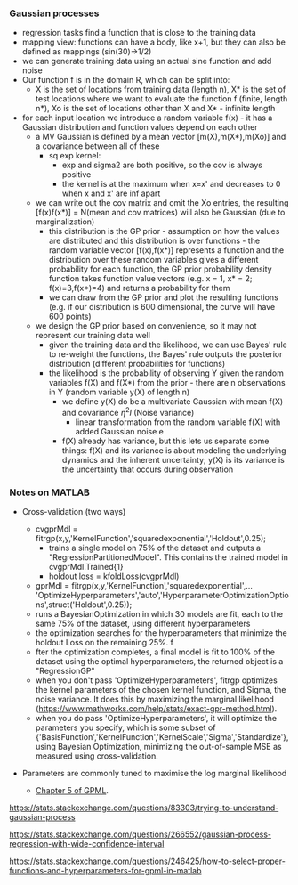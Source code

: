 ### Gaussian processes

- regression tasks find a function that is close to the training data
- mapping view: functions can have a body, like x+1, but they can also be defined as mappings (sin(30)->1/2)
- we can generate training data using an actual sine function and add noise
- Our function f is in the domain R, which can be split into:
  - X is the set of locations from training data (length n), X* is the set of test locations where we want to evaluate the function f (finite, length n*), Xo is the set of locations other than X and X* - infinite length
- for each input location we introduce a random variable f(x) - it has a Gaussian distribution and function values depend on each other 
  - a MV Gaussian is defined by a mean vector [m(X),m(X*),m(Xo)] and a covariance between all of these
    - sq exp kernel:
      - exp and sigma2 are both positive, so the cov is always positive
      - the kernel is at the maximum when x=x' and decreases to 0 when x and x' are inf apart
  - we can write out the cov matrix and omit the Xo entries, the resulting [f(x)f(x*)] = N(mean and cov matrices) will also be Gaussian (due to marginalization)
    - this distribution is the GP prior - assumption on how the values are distributed and this distribution is over functions - the random variable vector [f(x),f(x\*)] represents a function and the distribution over these random variables gives a different probability for each function, the GP prior probability density function takes function value vectors (e.g. x = 1, x* = 2; f(x)=3,f(x*)=4) and returns a probability for them
    - we can draw from the GP prior and plot the resulting functions (e.g. if our distribution is 600 dimensional, the curve will have 600 points)
  - we design the GP prior based on convenience, so it may not represent our training data well 
    - given the training data and the likelihood, we can use Bayes' rule to re-weight the functions, the Bayes' rule outputs the posterior distribution (different probabilities for functions)
    - the likelihood is the probability of observing Y given the random variables f(X) and f(X*) from the prior - there are n observations in Y (random variable y(X) of length n)
      - we define y(X) do be a multivariate Gaussian with mean f(X) and covariance $\eta^2I$ (Noise variance)
        - linear transformation from the random variable f(X) with added Gaussian noise e
      - f(X) already has variance, but this lets us separate some things: f(X) and its variance is about modeling the underlying dynamics and the inherent uncertainty; y(X) is its variance is the uncertainty that occurs during observation

### Notes on MATLAB

- Cross-validation (two ways)
  - cvgprMdl = fitrgp(x,y,'KernelFunction','squaredexponential','Holdout',0.25);
    - trains a single model on 75% of the dataset and outputs a "RegressionPartitionedModel". This contains the trained model in cvgprMdl.Trained{1}
    - holdout loss = kfoldLoss(cvgprMdl)
  -  gprMdl = fitrgp(x,y,'KernelFunction','squaredexponential',... 'OptimizeHyperparameters','auto','HyperparameterOptimizationOptions',struct('Holdout',0.25));
    - runs a BayesianOptimization in which 30 models are fit, each to the same 75% of the dataset, using different hyperparameters
    - the optimization searches for the hyperparameters that minimize the holdout Loss on the remaining 25%. f
    - fter the optimization completes, a final model is fit to 100% of the dataset using the optimal hyperparameters, the returned object is a "RegressionGP"
  - when you don't pass 'OptimizeHyperparameters', fitrgp optimizes the kernel parameters of the chosen kernel function, and Sigma, the noise variance. It does this by maximizing the marginal likelihood (https://www.mathworks.com/help/stats/exact-gpr-method.html). 
  - when you do pass 'OptimizeHyperparameters', it will optimize the parameters you specify, which is some subset of {'BasisFunction','KernelFunction','KernelScale','Sigma','Standardize'}, using Bayesian Optimization, minimizing the out-of-sample MSE as measured using cross-validation.

- Parameters are commonly tuned to maximise the log marginal likelihood
  -  [Chapter 5 of GPML](http://www.gaussianprocess.org/gpml/chapters/RW5.pdf).

https://stats.stackexchange.com/questions/83303/trying-to-understand-gaussian-process

https://stats.stackexchange.com/questions/266552/gaussian-process-regression-with-wide-confidence-interval

https://stats.stackexchange.com/questions/246425/how-to-select-proper-functions-and-hyperparameters-for-gpml-in-matlab